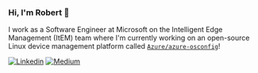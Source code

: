 ### Hi, I'm Robert 👋

I work as a Software Engineer at Microsoft on the Intelligent Edge Management (ItEM) team where I'm currently working on an open-source Linux device management platform called [`Azure/azure-osconfig`](https://github.com/Azure/azure-osconfig)!

[![Linkedin](https://img.shields.io/badge/LinkedIn-0077B5?style=for-the-badge&logo=linkedin&logoColor=white)](https://www.linkedin.com/in/robert-schaedler-iii)
[![Medium](https://img.shields.io/badge/Medium-12100E?style=for-the-badge&logo=medium&logoColor=white)](https://medium.com/@robertschaedler3)


<!-- [![Top Langs](https://github-readme-stats.vercel.app/api/top-langs/?username=robertschaedler3&layout=compact&hide=shell,jupyter%20notebook,css,scss,html&langs_count=10)](https://github.com/anuraghazra/github-readme-stats) -->
